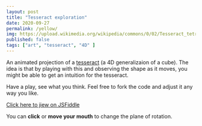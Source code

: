 ```yaml
---
layout: post
title: "Tesseract exploration"
date: 2020-09-27
permalink: /yellow/
img: https://upload.wikimedia.org/wikipedia/commons/0/02/Tesseract_tetrahedron_shadow_matrices.svg
published: false
tags: ["art", "tesseract", "4D" ]
---
```


An animated projection of a [tesseract](https://smcateer.github.io/) (a 4D generalizaion of a cube). The idea is that by playing with this and observing the shape as it moves, you might be able to get an intuition for the tesseract.

Have a play, see what you think. Feel free to fork the code and adjust it any way you like. 

[Click here to jiew on JSFiddle](http://jsfiddle.net/smcateer/jypf12rL/show/)

You can **click** or **move your mouth** to change the plane of rotation.
